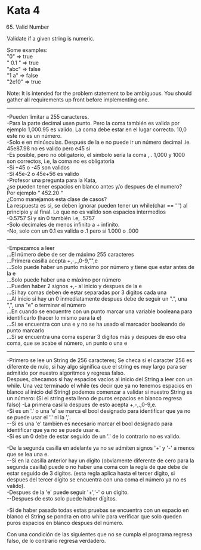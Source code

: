 # Kata 4

65. Valid Number  
  
Validate if a given string is numeric.  
  
Some examples:  
"0" => true  
" 0.1 " => true  
"abc" => false  
"1 a" => false  
"2e10" => true  
  
Note: It is intended for the problem statement to be ambiguous. You should gather all requirements up front before implementing one.  

---------------------------------------------------------------------------------------------------------------
-Pueden limitar a 255 caracteres.  
-Para la parte decimal usen punto. Pero la coma también es valida por ejemplo 1,000.95 es valido. La coma debe estar en el lugar correcto. 10,0 este no es un número.  
-Solo e en minúsculas. Después de la e no puede ir un número decimal .ie. 45e87.98 no es valido pero e45 si  
-Es posible, pero no obligatorio, el simbolo sería la coma , .  1,000 y 1000 son correctos, i.e, la coma no es obligatoria  
-Si +45 o -45 son validos  
-Si 45e-2 o 45e+56 es valido  
-Profesor una pregunta para la Kata,   
¿se pueden tener espacios en blanco antes y/o despues de el numero?   
Por ejemplo “    452.20    “  
¿Como manejamos esta clase de casos?  
La respuesta es si, se deben ignorar pueden tener un while(char == ' ') al principio y al final. Lo que no es valido son espacios intermedios  
-0.5757 Si y sin 0 también i.e, .5757  
-Solo decimales de menos infinito a + infinito.  
-No, solo con un 0.1 es valida o .1 pero si 1.000 o .000  

------------------------------------------------------------------------------------------------------------
-Empezamos a leer  
...El número debe de ser de máximo 255 caracteres  
...Primera casilla acepta +,-,.,0-9,"",e  
...Solo puede haber un punto máximo por número y tiene que estar antes de la e  
...Solo puede haber una e máximo por número  
...Pueden haber 2 signos +,- al inicio y despues de la e  
...Si hay comas deben de estar separadas por 3 digitos cada una  
...Al inicio si hay un 0 inmediatamente despues debe de seguir un ".", una ",", una "e" o terminar el número  
...En cuando se encuentre con un punto marcar una variable booleana para identificarlo (hacer lo mismo para la e)   
...Si se encuentra con una e y no se ha usado el marcador booleando de punto marcarlo  
...Si se encuentra una coma esperar 3 digitos más y despues de eso otra coma, que se acabe el número, un punto o una e 

---------------------------------------------------------------------------------------------------------------

-Primero se lee un String de 256 caracteres; Se checa si el caracter 256 es diferente de nulo, si hay algo significa que el string es muy largo para ser admitido por nuestro algoritmos y regresa falso.  
Despues, checamos si hay espacios vacios al inicio del String a leer con un while. Una vez terminado el while (es decir que ya no tenemos espacios en blanco al inicio del String) podemos comenzar a validar si nuestro String es un número: 
(Si el string esta lleno de puros espacios en blanco regresa falso) 
-La primera casilla despues de esto acepta +,-,.,0-9,e.  
-Si es un '.' o una 'e' se marca el bool designado para identificar que ya no se puede usar el '.' ni la ','.  
--Si es una 'e' tambien es necesario marcar el bool designado para identificar que ya no se puede usar e.  
-Si es un 0 debe de estar seguido de un '.' de lo contrario no es valido.  
  
-De la segunda casilla en adelante ya no se admiten signos '+' y '-' a menos que se lea una e.  
--Si en la casilla anterior hay un dígito (obviamente diferente de cero para la segunda casilla) puede o no haber una coma con la regla de que debe de estar seguido de 3 digitos. (esta regla aplica hasta el tercer digito, si despues del tercer dígito se encuentra con una coma el número ya no es valido).  
-Despues de la 'e' puede seguir '+','-' o un dígito.  
--Despues de esto solo puede haber dígitos.  

-Si de haber pasado todas estas pruebas se encuentra con un espacio en blanco el String se pondra en otro while para verificar que solo queden puros espacios en blanco despues del número.  
  
Con una condición de las siguientes que no se cumpla el programa regresa falso, de lo contrario regresa verdadero.  
